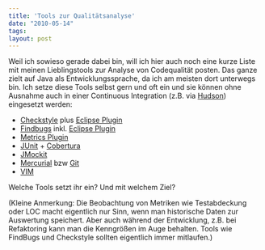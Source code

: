 ```yaml
---
title: 'Tools zur Qualitätsanalyse'
date: "2010-05-14"
tags: 
layout: post
---
```

Weil ich sowieso gerade dabei bin, will ich hier auch noch eine kurze Liste mit meinen Lieblingstools zur Analyse von Codequalit&auml;t posten. Das ganze zielt auf Java als Entwicklungssprache, da ich am meisten dort unterwegs bin.&nbsp;Ich setze diese Tools selbst gern und oft ein und sie k&ouml;nnen ohne Ausnahme auch in einer Continuous Integration (z.B. via <a href="http://hudson-ci.org/">Hudson</a>) eingesetzt werden:

<ul>
	<li>
<a href="http://checkstyle.sourceforge.net/">Checkstyle</a> plus <a href="http://eclipse-cs.sourceforge.net/">Eclipse Plugin</a>
</li>
	<li>
<a href="http://findbugs.sourceforge.net/">Findbugs</a> inkl. <a href="http://findbugs.sourceforge.net/">Eclipse Plugin</a>
</li>
	<li><a href="http://sourceforge.net/projects/eclipse-metrics/">Metrics Plugin</a></li>
	<li>
<a href="http://www.junit.org/">JUnit</a> + <a href="http://cobertura.sourceforge.net/">Cobertura</a>
</li>
	<li><a href="http://code.google.com/p/jmockit/">JMockit</a></li>
	<li>
<a href="http://mercurial.selenic.com/">Mercurial</a> bzw <a href="http://git-scm.com/">Git</a>
</li>
	<li><a href="http://www.vim.org/">VIM</a></li>
</ul>

Welche Tools setzt ihr ein? Und mit welchem Ziel?

(Kleine Anmerkung: Die Beobachtung von Metriken wie Testabdeckung oder LOC macht eigentlich nur Sinn, wenn man historische Daten zur Auswertung speichert. Aber auch w&auml;hrend der Entwicklung, z.B. bei Refaktoring kann man die Kenngr&ouml;&szlig;en im Auge behalten. Tools wie FindBugs und Checkstyle sollten eigentlich immer mitlaufen.)
